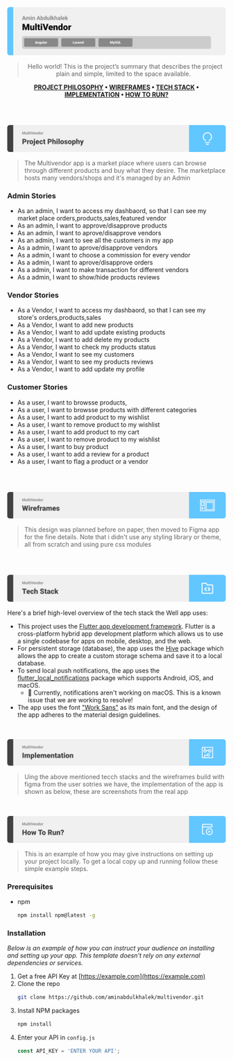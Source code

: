 <img src="./readme/title1.svg"/>

<div align="center">

> Hello world! This is the project’s summary that describes the project plain and simple, limited to the space available.  

**[PROJECT PHILOSOPHY](https://github.com/julescript/well_app#-project-philosophy) • [WIREFRAMES](https://github.com/julescript/well_app#-wireframes) • [TECH STACK](https://github.com/julescript/well_app#-tech-stack) • [IMPLEMENTATION](https://github.com/julescript/well_app#-impplementation) • [HOW TO RUN?](https://github.com/julescript/well_app#-how-to-run)**

</div>

<br><br>


<img src="./readme/title2.svg"/>

> The Multivendor app is a market place where users can browse through different products and buy what they desire. The marketplace hosts many vendors/shops and it's managed by an Admin
> 

### Admin Stories
- As an admin, I want to access my dashbaord, so that I can see my market place orders,products,sales,featured vendor
- As an admin, I want to approve/disapprove products
- As an admin, I want to aprove/disapprove vendors
- As an admin, I want to see all the customers in my app
- As a admin, I want to aprove/disapprove vendors
- As a admin, I want to choose a commission for every vendor
- As a admin, I want to aprove/disapprove orders
- As a admin, I want to make transaction for different vendors
- As a admin, I want to show/hide products reviews

### Vendor Stories
- As a Vendor, I want to access my dashbaord, so that I can see my store's orders,products,sales
- As a Vendor, I want to add new products
- As a Vendor, I want to add update existing products
- As a Vendor, I want to add delete my products
- As a Vendor, I want to check my products status
- As a Vendor, I want to see my customers
- As a Vendor, I want to see my products reviews
- As a Vendor, I want to add update my profile

### Customer Stories
- As a user, I want to browsse products, 
- As a user, I want to browsse products with different categories
- As a user, I want to add product to my wishlist
- As a user, I want to remove product to my wishlist
- As a user, I want to add product to my cart
- As a user, I want to remove product to my wishlist
- As a user, I want to buy product 
- As a user, I want to add a review for a product 
- As a user, I want to flag a product or a vendor

<br><br>

<img src="./readme/title3.svg"/>

> This design was planned before on paper, then moved to Figma app for the fine details.
Note that i didn't use any styling library or theme, all from scratch and using pure css modules




<br><br>

<img src="./readme/title4.svg"/>

Here's a brief high-level overview of the tech stack the Well app uses:

- This project uses the [Flutter app development framework](https://flutter.dev/). Flutter is a cross-platform hybrid app development platform which allows us to use a single codebase for apps on mobile, desktop, and the web.
- For persistent storage (database), the app uses the [Hive](https://hivedb.dev/) package which allows the app to create a custom storage schema and save it to a local database.
- To send local push notifications, the app uses the [flutter_local_notifications](https://pub.dev/packages/flutter_local_notifications) package which supports Android, iOS, and macOS.
  - 🚨 Currently, notifications aren't working on macOS. This is a known issue that we are working to resolve!
- The app uses the font ["Work Sans"](https://fonts.google.com/specimen/Work+Sans) as its main font, and the design of the app adheres to the material design guidelines.



<br><br>
<img src="./readme/title5.svg"/>

> Uing the above mentioned tecch stacks and the wireframes build with figma from the user sotries we have, the implementation of the app is shown as below, these are screenshots from the real app



<br><br>
<img src="./readme/title6.svg"/>


> This is an example of how you may give instructions on setting up your project locally.
To get a local copy up and running follow these simple example steps.

### Prerequisites


* npm
  ```sh
  npm install npm@latest -g
  ```

### Installation

_Below is an example of how you can instruct your audience on installing and setting up your app. This template doesn't rely on any external dependencies or services._

1. Get a free API Key at [https://example.com](https://example.com)
2. Clone the repo
   ```sh
   git clone https://github.com/aminabdulkhalek/multivendor.git
   ```
3. Install NPM packages
   ```sh
   npm install
   ```
4. Enter your API in `config.js`
   ```js
   const API_KEY = 'ENTER YOUR API';
   ```

